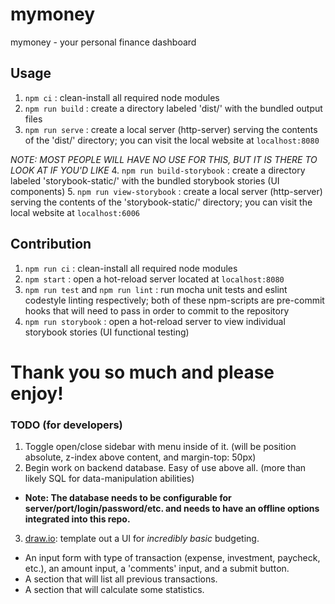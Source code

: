# mymoney

mymoney - your personal finance dashboard

## Usage

1. `npm ci` : clean-install all required node modules
2. `npm run build` : create a directory labeled 'dist/' with the bundled output files
3. `npm run serve` : create a local server (http-server) serving the contents of the 'dist/' directory; you can visit the local website at `localhost:8080`

*NOTE: MOST PEOPLE WILL HAVE NO USE FOR THIS, BUT IT IS THERE TO LOOK AT IF YOU'D LIKE*
4. `npm run build-storybook` : create a directory labeled 'storybook-static/' with the bundled storybook stories (UI components)
5. `npm run view-storybook` : create a local server (http-server) serving the contents of the 'storybook-static/' directory; you can visit the local website at `localhost:6006`

## Contribution

1. `npm run ci` : clean-install all required node modules
2. `npm start` : open a hot-reload server located at `localhost:8080`
3. `npm run test` and `npm run lint` : run mocha unit tests and eslint codestyle linting respectively; both of these npm-scripts are pre-commit hooks that will need to pass in order to commit to the repository
4. `npm run storybook` : open a hot-reload server to view individual storybook stories (UI functional testing)

# Thank you so much and please enjoy!

### TODO (for developers)

1. Toggle open/close sidebar with menu inside of it. (will be position absolute, z-index above content, and margin-top: 50px)
2. Begin work on backend database. Easy of use above all. (more than likely SQL for data-manipulation abilities)
  - **Note: The database needs to be configurable for server/port/login/password/etc. and needs to have an offline options integrated into this repo.**
3. [draw.io](https://www.draw.io): template out a UI for _incredibly basic_ budgeting.
  - An input form with type of transaction (expense, investment, paycheck, etc.), an amount input, a 'comments' input, and a submit button.
  - A section that will list all previous transactions.
  - A section that will calculate some statistics.
